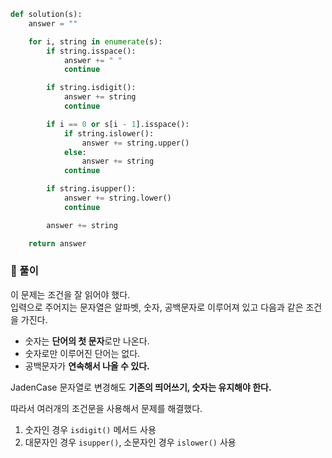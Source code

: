 ```py
def solution(s):
    answer = ""

    for i, string in enumerate(s):
        if string.isspace():
            answer += " "
            continue

        if string.isdigit():
            answer += string
            continue

        if i == 0 or s[i - 1].isspace():
            if string.islower():
                answer += string.upper()
            else:
                answer += string
            continue

        if string.isupper():
            answer += string.lower()
            continue

        answer += string

    return answer
```

### 📌 풀이

이 문제는 조건을 잘 읽어야 했다.  
입력으로 주어지는 문자열은 알파벳, 숫자, 공백문자로 이루어져 있고 다음과 같은 조건을 가진다.

- 숫자는 **단어의 첫 문자**로만 나온다.
- 숫자로만 이루어진 단어는 없다.
- 공백문자가 **연속해서 나올 수 있다.**

JadenCase 문자열로 변경해도 **기존의 띄어쓰기, 숫자는 유지해야 한다.**

따라서 여러개의 조건문을 사용해서 문제를 해결했다.

1. 숫자인 경우 `isdigit()` 메서드 사용
2. 대문자인 경우 `isupper()`, 소문자인 경우 `islower()` 사용
